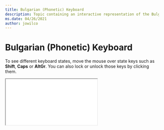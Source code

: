 ```yaml
--- 
title: Bulgarian (Phonetic) Keyboard 
description: Topic containing an interactive representation of the Bulgarian (Phonetic) Keyboard 
ms.date: 04/26/2021 
author: jowilco 
--- 
```

 
# Bulgarian (Phonetic) Keyboard 
 
To see different keyboard states, move the mouse over state keys such as **Shift**, **Caps** or **AltGr**. You can also lock or unlock those keys by clicking them. 
 
<iframe src="kbdbgph.html"></iframe> 
